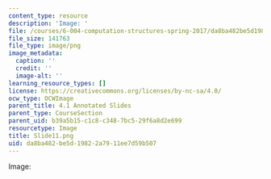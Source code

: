```yaml
---
content_type: resource
description: 'Image: '
file: /courses/6-004-computation-structures-spring-2017/da8ba482be5d19822a7911ee7d59b507_Slide11.png
file_size: 141763
file_type: image/png
image_metadata:
  caption: ''
  credit: ''
  image-alt: ''
learning_resource_types: []
license: https://creativecommons.org/licenses/by-nc-sa/4.0/
ocw_type: OCWImage
parent_title: 4.1 Annotated Slides
parent_type: CourseSection
parent_uid: b39a5b15-c1c8-c348-7bc5-29f6a8d2e699
resourcetype: Image
title: Slide11.png
uid: da8ba482-be5d-1982-2a79-11ee7d59b507
---
```

Image: 